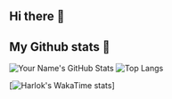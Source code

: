## Hi there 👋

## My Github stats 🚀
![Your Name's GitHub Stats](https://github-readme-stats.vercel.app/api?username=jarnolooij&show_icons=true&theme=github_dark_dimmed) ![Top Langs](https://github-readme-stats.vercel.app/api/top-langs/?username=jarnolooij&layout=compact)

[![Harlok's WakaTime stats](https://github-readme-stats.vercel.app/api/wakatime?username=jarnolooij)]

